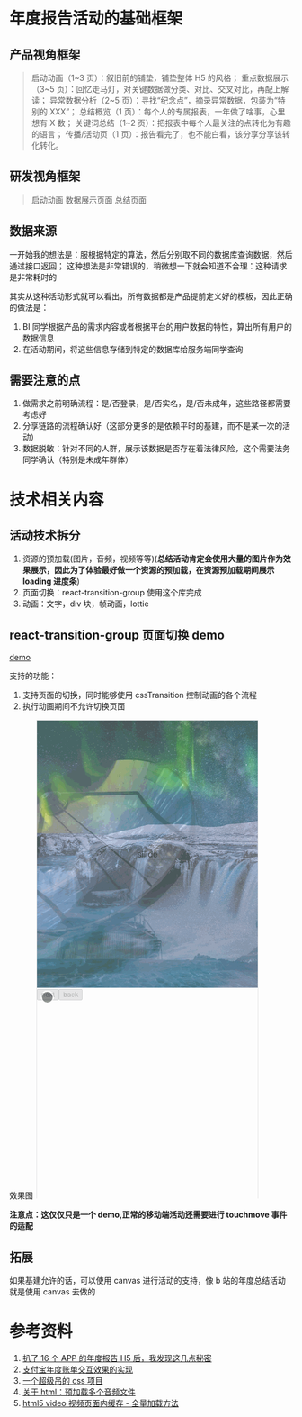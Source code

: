 # 年度报告活动的基础框架

## 产品视角框架

> 启动动画（1~3 页）：叙旧前的铺垫，铺垫整体 H5 的风格；
> 重点数据展示（3~5 页）：回忆走马灯，对关键数据做分类、对比、交叉对比，再配上解读；
> 异常数据分析（2~5 页）：寻找“纪念点”，摘录异常数据，包装为“特别的 XXX”；
> 总结概览（1 页）：每个人的专属报表，一年做了啥事，心里想有 X 数；
> 关键词总结（1~2 页）：把报表中每个人最关注的点转化为有趣的语言；
> 传播/活动页（1 页）：报告看完了，也不能白看，该分享分享该转化转化。

## 研发视角框架

> 启动动画
> 数据展示页面
> 总结页面

## 数据来源

一开始我的想法是：服根据特定的算法，然后分别取不同的数据库查询数据，然后通过接口返回；
这种想法是非常错误的，稍微想一下就会知道不合理：这种请求是非常耗时的

其实从这种活动形式就可以看出，所有数据都是产品提前定义好的模板，因此正确的做法是：

1. BI 同学根据产品的需求内容或者根据平台的用户数据的特性，算出所有用户的数据信息
2. 在活动期间，将这些信息存储到特定的数据库给服务端同学查询

## 需要注意的点

1. 做需求之前明确流程：是/否登录，是/否实名，是/否未成年，这些路径都需要考虑好
2. 分享链路的流程确认好（这部分更多的是依赖平时的基建，而不是某一次的活动）
3. 数据脱敏：针对不同的人群，展示该数据是否存在着法律风险，这个需要法务同学确认（特别是未成年群体）

# 技术相关内容

## 活动技术拆分

1. 资源的预加载(图片，音频，视频等等)(**总结活动肯定会使用大量的图片作为效果展示，因此为了体验最好做一个资源的预加载，在资源预加载期间展示 loading 进度条**)
2. 页面切换：react-transition-group 使用这个库完成
3. 动画：文字，div 块，帧动画，lottie

## react-transition-group 页面切换 demo

[demo](./demo/6_%E5%B9%B4%E5%BA%A6%E6%B4%BB%E5%8A%A8%E6%8A%A5%E5%91%8A%E6%80%BB%E7%BB%93/%E5%9F%BA%E6%9C%AC%E9%A1%B5%E9%9D%A2%E8%BF%87%E6%B8%A1%E5%8A%A8%E7%94%BB/src/pages/index.tsx)

支持的功能：

1. 支持页面的切换，同时能够使用 cssTransition 控制动画的各个流程
2. 执行动画期间不允许切换页面

效果图
![](./_images/效果图.gif)

**注意点：这仅仅只是一个 demo,正常的移动端活动还需要进行 touchmove 事件的适配**

## 拓展

如果基建允许的话，可以使用 canvas 进行活动的支持，像 b 站的年度总结活动就是使用 canvas 去做的

# 参考资料

1. [扒了 16 个 APP 的年度报告 H5 后，我发现这几点秘密](http://www.woshipm.com/pd/3315394.html)
2. [支付宝年度账单交互效果的实现](https://blog.csdn.net/wangxs520/article/details/79017194)
3. [一个超级吊的 css 项目](https://github.com/comehope/front-end-daily-challenges)
4. [关于 html：预加载多个音频文件](https://www.codenong.com/31060642/)
5. [html5 video 视频页面内缓存 - 全量加载方法](https://segmentfault.com/a/1190000012893122)
